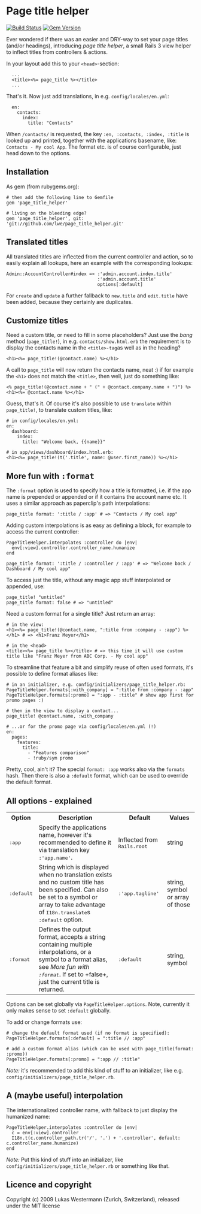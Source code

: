 # Page title helper

[![Build Status](https://travis-ci.org/lwe/page_title_helper.svg?branch=master)](https://travis-ci.org/lwe/page_title_helper)
[![Gem Version](https://badge.fury.io/rb/page_title_helper.svg)](http://badge.fury.io/rb/page_title_helper)

Ever wondered if there was an easier and DRY-way to set your page titles (and/or headings),
introducing _page title helper_, a small Rails 3 view helper to inflect titles from controllers
& actions.

In your layout add this to your `<head>`-section:

      ...
      <title><%= page_title %></title>
      ...

That's it. Now just add translations, in e.g. `config/locales/en.yml`:

      en:
        contacts:
          index:
            title: "Contacts"

When `/contacts/` is requested, the key `:en, :contacts, :index, :title`
is looked up and printed, together with the applications basename, like: `Contacts - My cool App`.
The format etc. is of course configurable, just head down to the options.

## Installation

As gem (from rubygems.org):

    # then add the following line to Gemfile
    gem 'page_title_helper'

    # living on the bleeding edge?
    gem 'page_title_helper', git: 'git://github.com/lwe/page_title_helper.git'

## Translated titles

All translated titles are inflected from the current controller and action, so to
easily explain all lookups, here an example with the corresponding lookups:

    Admin::AccountController#index => :'admin.account.index.title'
                                      :'admin.account.title'
                                      options[:default]

For `create` and `update` a further fallback to `new.title` and `edit.title` have
been added, because they certainly are duplicates.

## Customize titles

Need a custom title, or need to fill in some placeholders? Just use the _bang_ method (`page_title!`), in e.g.
`contacts/show.html.erb` the requirement is to display the contacts name in the
`<title>-tag`as well as in the heading?

    <h1><%= page_title!(@contact.name) %></h1>

A call to `page_title` will now return the contacts name, neat :) if for example the
`<h1>` does not match the `<title>`, then well, just do something like:

    <% page_title!(@contact.name + " (" + @contact.company.name + ")") %>
    <h1><%= @contact.name %></h1>

Guess, that's it. Of course it's also possible to use `translate` within `page_title!`, to
translate custom titles, like:

    # in config/locales/en.yml:
    en:
      dashboard:
        index:
          title: "Welcome back, {{name}}"

    # in app/views/dashboard/index.html.erb:
    <h1><%= page_title!(t('.title', name: @user.first_name)) %></h1>

## More fun with <tt>:format</tt>

The `:format` option is used to specify how a title is formatted, i.e. if the app name is
prepended or appended or if it contains the account name etc. It uses a similar approach as
paperclip's path interpolations:

    page_title format: ':title / :app' # => "Contacts / My cool app"

Adding custom interpolations is as easy as defining a block, for example to access the current
controller:

    PageTitleHelper.interpolates :controller do |env|
      env[:view].controller.controller_name.humanize
    end

    page_title format: ':title / :controller / :app' # => "Welcome back / Dashboard / My cool app"

To access just the title, without any magic app stuff interpolated or appended, use:

    page_title! "untitled"
    page_title format: false # => "untitled"

Need a custom format for a single title? Just return an array:

    # in the view:
    <h1><%= page_title!(@contact.name, ":title from :company - :app") %></h1> # => <h1>Franz Meyer</h1>

    # in the <head>
    <title><%= page_title %></title> # => this time it will use custom title like "Franz Meyer from ABC Corp. - My cool app"

To streamline that feature a bit and simplify reuse of often used formats, it's possible to define format aliases like:

    # in an initializer, e.g. config/initializers/page_title_helper.rb:
    PageTitleHelper.formats[:with_company] = ":title from :company - :app"
    PageTitleHelper.formats[:promo] = ":app - :title" # show app first for promo pages :)

    # then in the view to display a contact...
    page_title! @contact.name, :with_company

    # ...or for the promo page via config/locales/en.yml (!)
    en:
      pages:
        features:
          title:
            - "Features comparison"
            - !ruby/sym promo

Pretty, cool, ain't it? The special `format: :app` works also via the `formats` hash. Then there is also a
`:default` format, which can be used to override the default format.

## All options - explained

<table>
  <tr>
    <th>Option</th><th>Description</th><th>Default</th><th>Values</th>
  </tr>
  <tr>
    <td><tt>:app</tt></td>
    <td>Specify the applications name, however it's
        recommended to define it via translation key <tt>:'app.name'</tt>.</td>
    <td>Inflected from <tt>Rails.root</tt></td>
    <td>string</td>
  </tr>
  <tr>
    <td><tt>:default</tt></td>
    <td>String which is displayed when no translation exists and no custom title
        has been specified. Can also be set to a symbol or array to take advantage of
        <tt>I18n.translate</tt>s <tt>:default</tt> option.</td>
    <td><tt>:'app.tagline'</tt></td>
    <td>string, symbol or array of those</td>
  </tr>
  <tr>
    <td><tt>:format</tt></td>
    <td>Defines the output format, accepts a string containing multiple interpolations, or
        a symbol to a format alias, see <i>More fun with <tt>:format</tt></i>. If set to
        +false+, just the current title is returned.</td>
    <td><tt>:default</tt></td>
    <td>string, symbol</td>
  </tr>
</table>
</p>

Options can be set globally via `PageTitleHelper.options`. Note, currently it only
makes sense to set `:default` globally.

To add or change formats use:

    # change the default format used (if no format is specified):
    PageTitleHelper.formats[:default] = ":title // :app"

    # add a custom format alias (which can be used with page_title(format: :promo))
    PageTitleHelper.formats[:promo] = ":app // :title"

_Note:_ it's recommended to add this kind of stuff to an initializer, like e.g.
`config/initializers/page_title_helper.rb`.

## A (maybe useful) interpolation

The internationalized controller name, with fallback to just display the humanized name:

    PageTitleHelper.interpolates :controller do |env|
      c = env[:view].controller
      I18n.t(c.controller_path.tr('/', '.') + '.controller', default: c.controller_name.humanize)
    end

_Note:_ Put this kind of stuff into an initializer, like `config/initializers/page_title_helper.rb` or something like that.

## Licence and copyright
Copyright (c) 2009 Lukas Westermann (Zurich, Switzerland), released under the MIT license
